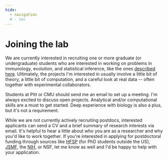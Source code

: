 ```yaml
---
hide:
  - navigation
  # - toc
---
```


# Joining the lab

We are currently interested in recruiting one or more graduate (or undergraduate) students who are interested in working on problems in immunology, evolution, and statistical inference, like the ones [described here](research.md). Ultimately, the projects I'm interested in usually involve a little bit of theory, a little bit of computation, and a careful look at real data -- often together with experimental collaborators.

Students at Pitt or CMU should send me an email to set up a meeting. I'm always excited to discuss open projects. Analytical and/or computational skills are a must to get started. Deep experience with biology is also a plus, but it's not a requirement.

While we are not currently actively recruiting postdocs, interested applicants can send a CV and a brief summary of research interests via email. It's helpful to hear a little about who you are as a researcher and why you'd like to work together. If you're interested in applying for postdoctoral funding through sources like [HFSP](http://www.hfsp.org/funding/postdoctoral-fellowships) (for PhD students outside the US), [JSMF](https://www.jsmf.org/apply/fellowship/), the [NIH](https://researchtraining.nih.gov/programs/fellowships), or NSF, let me know as well and I'd be happy to help with your application.


